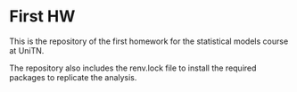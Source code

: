 # First HW
This is the repository of the first homework for the statistical models course at UniTN.

The repository also includes the renv.lock file to install the required packages to replicate the analysis.